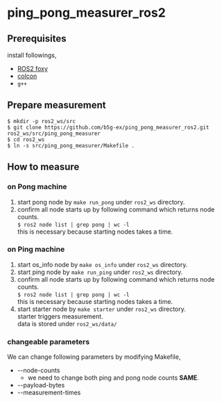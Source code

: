 # ping_pong_measurer_ros2

## Prerequisites

install followings,

* [ROS2 foxy](https://docs.ros.org/en/foxy/Installation/Ubuntu-Install-Debians.html)
* [colcon](https://colcon.readthedocs.io/en/released/user/installation.html)
* `g++`


## Prepare measurement

```
$ mkdir -p ros2_ws/src
$ git clone https://github.com/b5g-ex/ping_pong_measurer_ros2.git ros2_ws/src/ping_pong_measurer
$ cd ros2_ws
$ ln -s src/ping_pong_measurer/Makefile .
```

## How to measure

### on Pong machine

1. start pong node by `make run_pong` under `ros2_ws` directory.
2. confirm all node starts up by following command which returns node counts.  
   `$ ros2 node list | grep pong | wc -l`  
   this is necessary because starting nodes takes a time.

### on Ping machine

1. start os_info node by `make os_info` under `ros2_ws` directory.
2. start ping node by `make run_ping` under `ros2_ws` directory.
3. confirm all node starts up by following command which returns node counts.  
   `$ ros2 node list | grep pong | wc -l`  
   this is necessary because starting nodes takes a time.
4. start starter node by `make starter` under `ros2_ws` directory.  
   starter triggers measurement.  
   data is stored under `ros2_ws/data/`
 
### changeable parameters

We can change following parameters by modifying Makefile,

* --node-counts
  * we need to change both ping and pong node counts **SAME**.
* --payload-bytes
* --measurement-times

